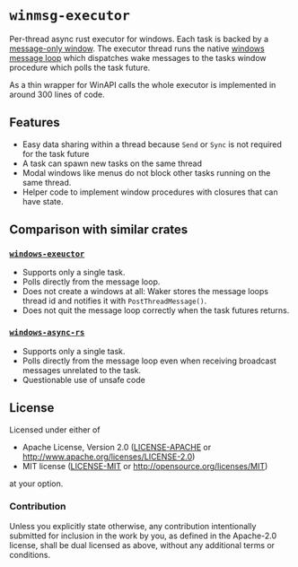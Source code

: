 # `winmsg-executor`

Per-thread async rust executor for windows.
Each task is backed by a [message-only window][1].
The executor thread runs the native [windows message loop][2] which dispatches wake messages to the tasks window procedure which polls the task future.

As a thin wrapper for WinAPI calls the whole executor is implemented in around 300 lines of code.

## Features

- Easy data sharing within a thread because `Send` or `Sync` is not required for the task future
- A task can spawn new tasks on the same thread
- Modal windows like menus do not block other tasks running on the same thread.
- Helper code to implement window procedures with closures that can have state.

## Comparison with similar crates

### [`windows-exeuctor`](https://github.com/haileys/windows-executor/)

- Supports only a single task.
- Polls directly from the message loop.
- Does not create a windows at all: Waker stores the message loops thread id and notifies it with `PostThreadMessage()`.
- Does not quit the message loop correctly when the task futures returns.

### [`windows-async-rs`](https://github.com/saelay/windows-async-rs/)

- Supports only a single task.
- Polls directly from the message loop even when receiving broadcast messages unrelated to the task.
- Questionable use of unsafe code

## License

Licensed under either of

- Apache License, Version 2.0 ([LICENSE-APACHE](LICENSE-APACHE) or http://www.apache.org/licenses/LICENSE-2.0)
- MIT license ([LICENSE-MIT](LICENSE-MIT) or http://opensource.org/licenses/MIT)

at your option.

### Contribution

Unless you explicitly state otherwise, any contribution intentionally submitted for inclusion in the
work by you, as defined in the Apache-2.0 license, shall be dual licensed as above, without any
additional terms or conditions.

[1]: https://learn.microsoft.com/en-us/windows/win32/winmsg/window-features#message-only-windows
[2]: https://learn.microsoft.com/en-us/windows/win32/winmsg/messages-and-message-queues
